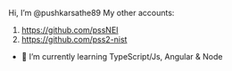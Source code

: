 Hi, I’m @pushkarsathe89
My other accounts: 
1. https://github.com/pssNEI
2. https://github.com/pss2-nist

- 🌱 I’m currently learning TypeScript/Js, Angular & Node 

<!---
pushkarsathe89/pushkarsathe89 is a ✨ special ✨ repository because its `README.md` (this file) appears on your GitHub profile.
You can click the Preview link to take a look at your changes.
--->

